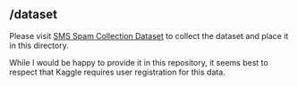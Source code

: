 ## /dataset

Please visit [SMS Spam Collection Dataset](https://www.kaggle.com/uciml/sms-spam-collection-dataset) to collect the dataset and place it in this directory.

While I would be happy to provide it in this repository, it seems best to respect that Kaggle requires user registration for this data.
